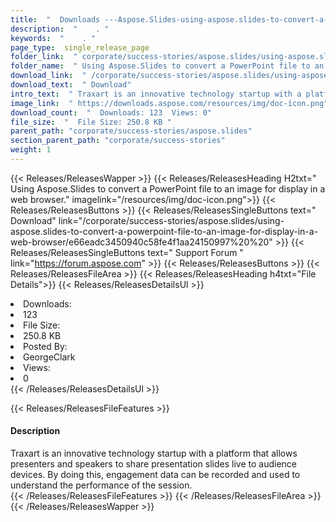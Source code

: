 ```yaml
---
title:  "  Downloads ---Aspose.Slides-using-aspose.slides-to-convert-a-powerpoint-file-to-an-image-for-display-in-a-web-browser . " 
description:  "    . " 
keywords:  "    . " 
page_type:  single_release_page
folder_link:  " corporate/success-stories/aspose.slides/using-aspose.slides-to-convert-a-powerpoint-file-to-an-image-for-display-in-a-web-browser/"
folder_name:  " Using Aspose.Slides to convert a PowerPoint file to an image for display in a web browser."
download_link:  " /corporate/success-stories/aspose.slides/using-aspose.slides-to-convert-a-powerpoint-file-to-an-image-for-display-in-a-web-browser/e66eadc3450940c58fe4f1aa24150997"
download_text:  " Download"
intro_text:  " Traxart is an innovative technology startup with a platform that allows presente..."
image_link:  " https://downloads.aspose.com/resources/img/doc-icon.png"
download_count:  "  Downloads: 123  Views: 0"
file_size:  "  File Size: 250.8 KB "
parent_path: "corporate/success-stories/aspose.slides"
section_parent_path: "corporate/success-stories"
weight: 1 
---
```


{{< Releases/ReleasesWapper >}}
  {{< Releases/ReleasesHeading H2txt=" Using Aspose.Slides to convert a PowerPoint file to an image for display in a web browser." imagelink="/resources/img/doc-icon.png">}}
  {{< Releases/ReleasesButtons >}}
    {{< Releases/ReleasesSingleButtons text=" Download" link="/corporate/success-stories/aspose.slides/using-aspose.slides-to-convert-a-powerpoint-file-to-an-image-for-display-in-a-web-browser/e66eadc3450940c58fe4f1aa24150997%20%20" >}}
    {{< Releases/ReleasesSingleButtons text=" Support Forum " link="https://forum.aspose.com" >}}
  {{< Releases/ReleasesButtons >}}
  {{< Releases/ReleasesFileArea >}}
    {{< Releases/ReleasesHeading h4txt="File Details">}}
    {{< Releases/ReleasesDetailsUl >}}
             <li>Downloads:</li><li>123</li><li>File Size:</li><li>250.8 KB</li><li>Posted By:</li><li>GeorgeClark</li><li>Views:</li><li>0</li>
    {{< /Releases/ReleasesDetailsUl >}}

  {{< Releases/ReleasesFileFeatures >}}
      <h4>Description</h4><div class="HTMLDescription">Traxart is an innovative technology startup with a platform that allows presenters and speakers to share presentation slides live to audience devices. By doing this, engagement data can be recorded and used to understand the performance of the session.</div>
  {{< /Releases/ReleasesFileFeatures >}}
 {{< /Releases/ReleasesFileArea >}}
{{< /Releases/ReleasesWapper >}}


